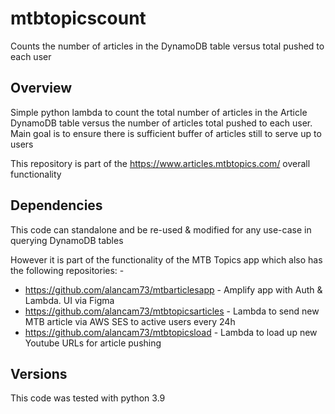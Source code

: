 # mtbtopicscount
Counts the number of articles in the DynamoDB table versus total pushed to each user

## Overview
Simple python lambda to count the total number of articles in the Article DynamoDB table
versus the number of articles total pushed to each user. 
Main goal is to ensure there is sufficient buffer of articles still to serve up to users

This repository is part of the https://www.articles.mtbtopics.com/ overall functionality

## Dependencies
This code can standalone and be re-used & modified for any use-case in querying DynamoDB tables

However it is part of the functionality of the MTB Topics app which also has the following repositories: -
* https://github.com/alancam73/mtbarticlesapp - Amplify app with Auth & Lambda. UI via Figma
* https://github.com/alancam73/mtbtopicsarticles - Lambda to send new MTB article via AWS SES to active users every 24h
* https://github.com/alancam73/mtbtopicsload - Lambda to load up new Youtube URLs for article pushing

## Versions
This code was tested with python 3.9